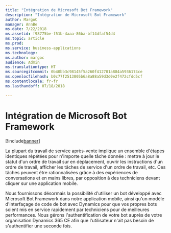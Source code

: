 ```yaml
---
title: "Intégration de Microsoft Bot Framework"
description: "Intégration de Microsoft Bot Framework"
author: MargoC
manager: AnnBe
ms.date: 7/22/2018
ms.assetid: f98775be-f51b-4aaa-86ba-bf14dfaf54d4
ms.topic: article
ms.prod: 
ms.service: business-applications
ms.technology: 
ms.author: margoc
audience: Admin
ms.translationtype: HT
ms.sourcegitcommit: 0b40bb3c98145f5a260f412701a884a5936174ce
ms.openlocfilehash: b0c77f2513805b6a8a88a59d3d0e2f472cfdd5cf
ms.contentlocale: fr-fr
ms.lasthandoff: 07/18/2018

---
```

#  <a name="microsoft-bot-framework-integration"></a>Intégration de Microsoft Bot Framework


[!include[banner](../../../../includes/banner.md)]

La plupart du travail de service après-vente implique un ensemble d'étapes identiques répétées pour n'importe quelle tâche donnée : mettre à jour le statut d'un ordre de travail sur en déplacement, ouvrir les instructions d'un ordre de travail, afficher les tâches de service d'un ordre de travail, etc. Ces tâches peuvent être rationnalisées grâce à des expériences de conversations et en mains libres, par opposition à des techniciens devant cliquer sur une application mobile. 

Nous fournissons désormais la possibilité d'utiliser un bot développé avec Microsoft Bot Framework dans notre application mobile, ainsi qu'un modèle d'interfaçage de code de bot avec Dynamics pour que vos propres bots soient mis en service rapidement par techniciens pour de meilleures performances. Nous gérons l'authentification de votre bot auprès de votre organisation Dynamics 365 CE afin que l'utilisateur n'ait pas besoin de s'authentifier une seconde fois.



